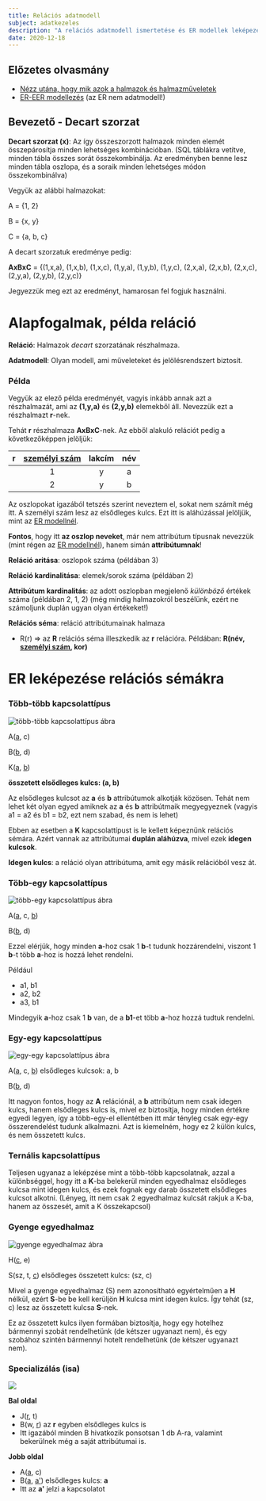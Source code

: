 ```yaml
---
title: Relációs adatmodell
subject: adatkezeles
description: "A relációs adatmodell ismertetése és ER modellek leképezése relációs sémákra."
date: 2020-12-18
---
```


## Előzetes olvasmány

- [Nézz utána, hogy mik azok a halmazok és halmazműveletek](https://hu.wikipedia.org/wiki/Halmaz)
- [ER-EER modellezés](https://memnote.net/posts/2020-12-18-er-eer-modellezes) (az ER nem adatmodell!)

## Bevezető - Decart szorzat

**Decart szorzat (x)**: Az így összeszorzott halmazok minden elemét összepárosítja minden lehetséges kombinációban. (SQL táblákra vetítve, minden tábla összes sorát összekombinálja. Az eredményben benne lesz minden tábla oszlopa, és a soraik minden lehetséges módon összekombinálva)

Vegyük az alábbi halmazokat:

A = {1, 2}

B = {x, y}

C = {a, b, c}

A decart szorzatuk eredménye pedig:

**AxBxC** = {(1,x,a), (1,x,b), (1,x,c), (1,y,a), (1,y,b), (1,y,c), (2,x,a), (2,x,b), (2,x,c), (2,y,a), (2,y,b), (2,y,c)}

Jegyezzük meg ezt az eredményt, hamarosan fel fogjuk használni.

# Alapfogalmak, példa reláció

**Reláció**: Halmazok _decart_ szorzatának részhalmaza.

**Adatmodell**: Olyan modell, ami műveleteket és jelölésrendszert biztosít.

### Példa

Vegyük az elező példa eredményét, vagyis inkább annak azt a részhalmazát, ami az **(1,y,a)** és **(2,y,b)** elemekből áll. Nevezzük ezt a részhalmazt **r**-nek.

Tehát **r** részhalmaza **AxBxC**-nek. Az ebből alakuló relációt pedig a következőképpen jelöljük:

| r   | <u>személyi szám</u> | lakcím | név |
| :-- | :------------------: | :----: | :-: |
|     |          1           |   y    |  a  |
|     |          2           |   y    |  b  |

Az oszlopokat igazából tetszés szerint neveztem el, sokat nem számít még itt. A személyi szám lesz az elsődleges kulcs. Ezt itt is aláhúzással jelöljük, mint az [ER modellnél](https://memnote.net/posts/2020-12-18-er-eer-modellezes).

**Fontos**, hogy itt **az oszlop neveket**, már nem attribútum típusnak nevezzük (mint régen az [ER modellnél](https://memnote.net/posts/2020-12-18-er-eer-modellezes)), hanem simán **attribútumnak**!

**Reláció aritása**: oszlopok száma (példában 3)

**Reláció kardinalitása**: elemek/sorok száma (példában 2)

**Attribútum kardinalitás**: az adott oszlopban megjelenő _különböző_ értékek száma (példában 2, 1, 2) (még mindig halmazokról beszélünk, ezért ne számoljunk duplán ugyan olyan értékeket!)

**Relációs séma**: reláció attribútumainak halmaza

- R(r) => az **R** relációs séma illeszkedik az **r** relációra. Példában: **R(név, <u>személyi szám</u>, kor)**

# ER leképezése relációs sémákra

### Több-több kapcsolattípus

![több-több kapcsolattípus ábra](https://i.ibb.co/VBtVDBd/tobb-tobb.jpg)

A(<u>a</u>, c)

B(<u>b</u>, d)

K(<u data-double-underline>a</u>, <u data-double-underline>b</u>)

**összetett elsődleges kulcs: (a, b)**

Az elsődleges kulcsot az **a** és **b** attribútumok alkotják közösen. Tehát nem lehet két olyan egyed amiknek az **a** és **b** attribútmaik megyegyeznek (vagyis a1 = a2 és b1 = b2, ezt nem szabad, és nem is lehet)

Ebben az esetben a **K** kapcsolattípust is le kellett képeznünk relációs sémára. Azért vannak az attribútumai **duplán aláhúzva**, mivel ezek **idegen kulcsok**.

**Idegen kulcs**: a reláció olyan attribútuma, amit egy másik relációból vesz át.

### Több-egy kapcsolattípus

![több-egy kapcsolattípus ábra](https://i.ibb.co/hcgx7RD/tobb-egy.jpg)

A(<u>a</u>, c, <u data-double-underline>b</u>)

B(<u>b</u>, d)

Ezzel elérjük, hogy minden **a**-hoz csak 1 **b**-t tudunk hozzárendelni, viszont 1 **b**-t több **a**-hoz is hozzá lehet rendelni.

Például

- a1, b1
- a2, b2
- a3, b1

Mindegyik **a**-hoz csak 1 **b** van, de a **b1**-et több **a**-hoz hozzá tudtuk rendelni.

### Egy-egy kapcsolattípus

![egy-egy kapcsolattípus ábra](https://i.ibb.co/FHmbhxQ/egy-egy.jpg)

A(<u>a</u>, c, <u data-double-underline>b</u>) elsődleges kulcsok: a, b

B(<u>b</u>, d)

Itt nagyon fontos, hogy az **A** relációnál, a **b** attribútum nem csak idegen kulcs, hanem elsődleges kulcs is, mivel ez biztosítja, hogy minden értékre egyedi legyen, így a több-egy-el ellentétben itt már tényleg csak egy-egy összerendelést tudunk alkalmazni. Azt is kiemelném, hogy ez 2 külön kulcs, és nem összetett kulcs.

### Ternális kapcsolattípus

Teljesen ugyanaz a leképzése mint a több-több kapcsolatnak, azzal a különbséggel, hogy itt a **K**-ba belekerül minden egyedhalmaz elsődleges kulcsa mint idegen kulcs, és ezek fognak egy darab összetett elsődleges kulcsot alkotni. (Lényeg, itt nem csak 2 egyedhalmaz kulcsát rakjuk a K-ba, hanem az összesét, amit a K összekapcsol)

### Gyenge egyedhalmaz

![gyenge egyedhalmaz ábra](https://i.ibb.co/VQqmf7J/gyenge-egyedhalmaz.jpg)

H(<u>c</u>, e)

S(sz, t, <u data-double-underline>c</u>) elsődleges összetett kulcs: (sz, c)

Mivel a gyenge egyedhalmaz (S) nem azonosítható egyértelműen a **H** nélkül, ezért **S**-be be kell kerüljön **H** kulcsa mint idegen kulcs. Így tehát (sz, c) lesz az összetett kulcsa **S**-nek.

Ez az összetett kulcs ilyen formában biztosítja, hogy egy hotelhez bármennyi szobát rendelhetünk (de kétszer ugyanazt nem), és egy szobához szintén bármennyi hotelt rendelhetünk (de kétszer ugyanazt nem).

### Specializálás (isa)

![](https://i.ibb.co/YfKjvMY/er-isa.jpg)

**Bal oldal**

- J(<u>r</u>, t)
- B(w, <u data-double-underline>r</u>) az **r** egyben elsődleges kulcs is
- Itt igazából minden B hivatkozik ponsotsan 1 db A-ra, valamint bekerülnek még a saját attribútumai is.

**Jobb oldal**

- A(<u>a</u>, c)
- B(<u data-double-underline>a</u>, <u data-double-underline>a'</u>) elsődleges kulcs: **a**
- Itt az **a'** jelzi a kapcsolatot
